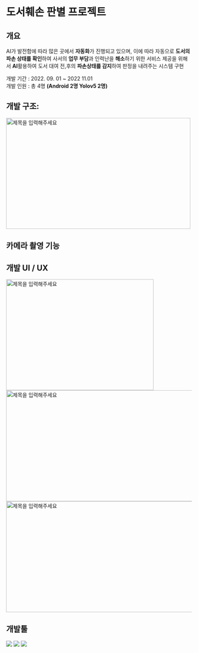 # **도서훼손 판별 프로젝트**

## 개요

AI가 발전함에 따라 많은 곳에서 **자동화**가 진행되고 있으며, 이에 따라 자동으로 **도서의 파손 상태를 확인**하여 사서의 **업무 부담**과 인력난을 **해소**하기 위한 서비스 제공을 위해서  **AI**활용하여 도서 대여 전,후의 **파손상태를 감지**하여 판정을 내려주는 시스템 구현

개발 기간 : 2022. 09. 01 ~ 2022 11.01 </br>
개발 인원 : 총 4명 **(Android 2명 Yolov5 2명)**
</br>

## 개발 구조: 
<img src="https://github.com/user-attachments/assets/796de08d-aec1-4619-9aae-5dabddd34f00" alt="제목을 입력해주세요" width="500" height="300">


## 카메라 촬영 기능 





## 개발 UI / UX 
<img src="https://github.com/user-attachments/assets/17b6194b-3d52-4097-b2b3-f33c6788fbb3" alt="제목을 입력해주세요" width="400" height="300">
<img src="https://github.com/user-attachments/assets/9bd6ad31-fcf4-4e95-b04d-06d08d4dfac8" alt="제목을 입력해주세요" width="600" height="300">
<img src="https://github.com/user-attachments/assets/0005acf9-a04d-4d3a-b58b-4dcc471e96b3" alt="제목을 입력해주세요" width="700" height="300">





## 개발툴
<img src="https://img.shields.io/badge/Android Studio-3DDC84?style=flat-square&logo=Android Studio&logoColor=white"/> <img src="https://img.shields.io/badge/java-007396?style=flat-square&logo=java&logoColor=white"/>
<img src="https://img.shields.io/badge/Firebase-FFCA28?style=flat-square&logo=firebase&logoColor=white"/>
